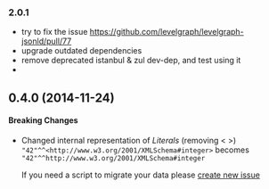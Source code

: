 

### 2.0.1 
- try to fix the issue https://github.com/levelgraph/levelgraph-jsonld/pull/77
- upgrade outdated dependencies
- remove deprecated istanbul & zul  dev-dep, and test using it
- 



<a name="0.4.0"></a>
## 0.4.0 (2014-11-24)

#### Breaking Changes

* Changed internal representation of *Literals* (removing &lt; &gt;)
  ```"42"^^<http://www.w3.org/2001/XMLSchema#integer>``` becomes
  ``` "42"^^http://www.w3.org/2001/XMLSchema#integer ```

  If you need a script to migrate your data please [create new
issue](https://github.com/mcollina/levelgraph-jsonld/issues)
